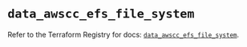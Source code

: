 # `data_awscc_efs_file_system`

Refer to the Terraform Registry for docs: [`data_awscc_efs_file_system`](https://registry.terraform.io/providers/hashicorp/awscc/0.70.0/docs/data-sources/efs_file_system).
